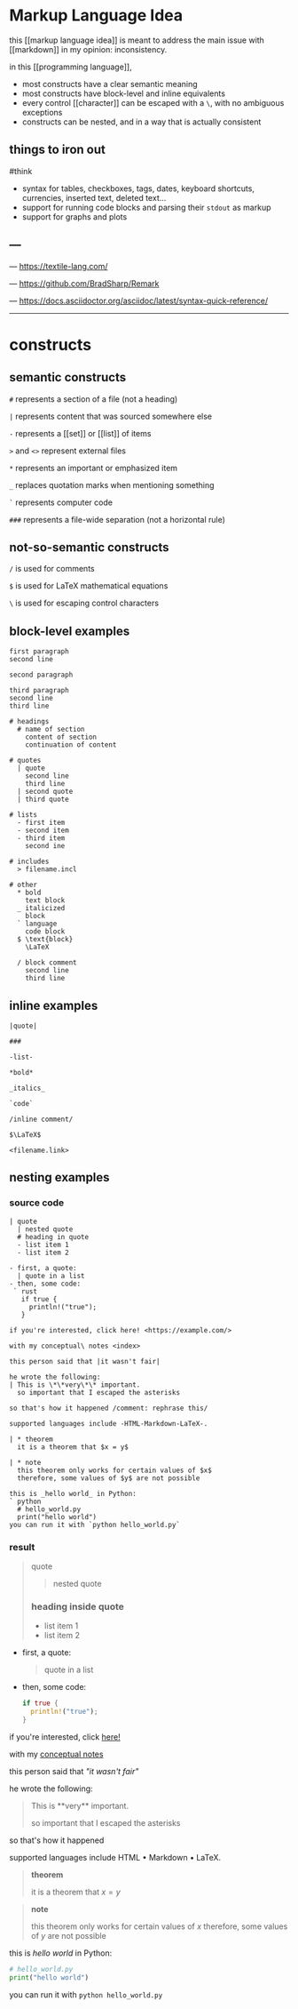 # Markup Language Idea

this [[markup language idea]] is meant to address the main issue with [[markdown]] in my opinion: inconsistency.

in this [[programming language]],

- most constructs have a clear semantic meaning
- most constructs have block-level and inline equivalents
- every control [[character]] can be escaped with a `\`, with no ambiguous exceptions
- constructs can be nested, and in a way that is actually consistent

## things to iron out

#think

- syntax for tables, checkboxes, tags, dates, keyboard shortcuts, currencies, inserted text, deleted text...
- support for running code blocks and parsing their `stdout` as markup
- support for graphs and plots

## &mdash;

&mdash; <https://textile-lang.com/>

&mdash; <https://github.com/BradSharp/Remark>

&mdash; <https://docs.asciidoctor.org/asciidoc/latest/syntax-quick-reference/>

---

# constructs

## semantic constructs

`#` represents a section of a file (not a heading)

`|` represents content that was sourced somewhere else

`-` represents a [[set]] or [[list]] of items

`>` and `<>` represent external files

`*` represents an important or emphasized item

`_` replaces quotation marks when mentioning something

`` ` `` represents computer code

`###` represents a file-wide separation (not a horizontal rule)

## not-so-semantic constructs

`/` is used for comments

`$` is used for LaTeX mathematical equations

`\` is used for escaping control characters

## block-level examples

```
first paragraph
second line

second paragraph

third paragraph
second line
third line

# headings
  # name of section
    content of section
    continuation of content

# quotes
  | quote
    second line
    third line
  | second quote
  | third quote

# lists
  - first item
  - second item
  - third item
    second ine

# includes
  > filename.incl

# other
  * bold
    text block
  _ italicized
    block
  ` language
    code block
  $ \text{block}
    \LaTeX

  / block comment
    second line
    third line
```

## inline examples

```
|quote|

###

-list-

*bold*

_italics_

`code`

/inline comment/

$\LaTeX$

<filename.link>
```

## nesting examples

### source code

```
| quote
  | nested quote
  # heading in quote
  - list item 1
  - list item 2

- first, a quote:
  | quote in a list
- then, some code:
 ` rust
   if true {
     println!("true");
   }

if you're interested, click here! <https://example.com/>

with my conceptual\ notes <index>

this person said that |it wasn't fair|

he wrote the following:
| This is \*\*very\*\* important.
  so important that I escaped the asterisks

so that's how it happened /comment: rephrase this/

supported languages include -HTML-Markdown-LaTeX-.

| * theorem
  it is a theorem that $x = y$

| * note
  this theorem only works for certain values of $x$
  therefore, some values of $y$ are not possible

this is _hello world_ in Python:
` python
  # hello_world.py
  print("hello world")
you can run it with `python hello_world.py`
```

### result

> quote
>
> > nested quote
>
> ### heading inside quote
>
> - list item 1
> - list item 2

- first, a quote:
  > quote in a list
- then, some code:
  ```rust
  if true {
    println!("true");
  }
  ```

if you're interested, click [here!](https://example.com/)

with my [conceptual notes](index)

this person said that _"it wasn't fair"_

he wrote the following:

> This is \*\*very\*\* important.
>
> so important that I escaped the asterisks

so that's how it happened <!-- comment: rephrase this -->

supported languages include HTML &bull; Markdown &bull; LaTeX.

> **theorem**
>
> it is a theorem that $x = y$

> **note**
>
> this theorem only works for certain values of $x$
> therefore, some values of $y$ are not possible

this is _hello world_ in Python:

```python
# hello_world.py
print("hello world")
```

you can run it with `python hello_world.py`
